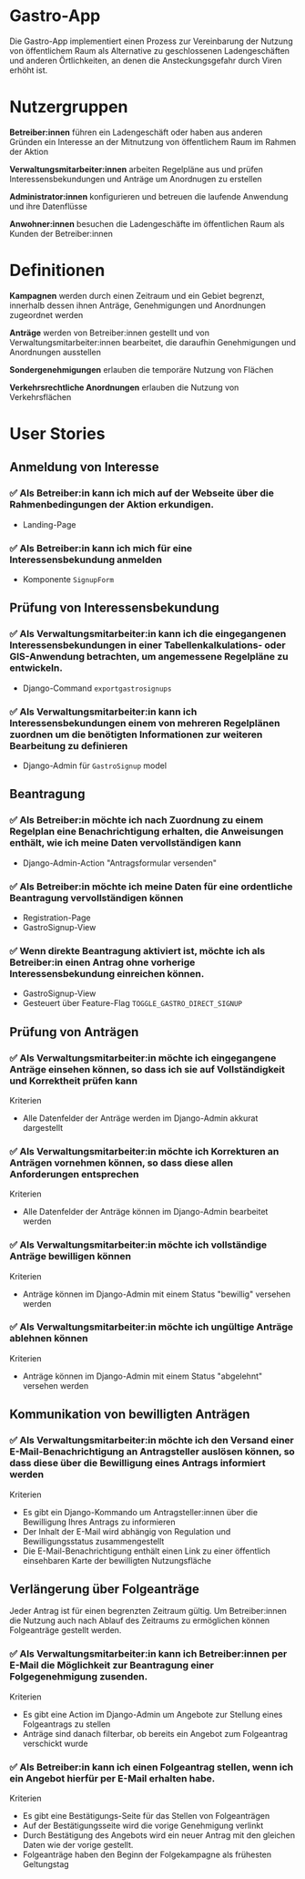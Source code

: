# Gastro-App

Die Gastro-App implementiert einen Prozess zur Vereinbarung der Nutzung von
öffentlichem Raum als Alternative zu geschlossenen Ladengeschäften und anderen
Örtlichkeiten, an denen die Ansteckungsgefahr durch Viren erhöht ist.

# Nutzergruppen

**Betreiber:innen** führen ein Ladengeschäft oder haben aus anderen Gründen ein Interesse an der Mitnutzung von öffentlichem Raum im Rahmen der Aktion

**Verwaltungsmitarbeiter:innen** arbeiten Regelpläne aus und prüfen Interessensbekundungen und Anträge um Anordnugen zu erstellen

**Administrator:innen** konfigurieren und betreuen die laufende Anwendung und ihre Datenflüsse

**Anwohner:innen** besuchen die Ladengeschäfte im öffentlichen Raum als Kunden der Betreiber:innen

# Definitionen

**Kampagnen** werden durch einen Zeitraum und ein Gebiet begrenzt, innerhalb dessen ihnen Anträge, Genehmigungen und Anordnungen zugeordnet werden

**Anträge** werden von Betreiber:innen gestellt und von Verwaltungsmitarbeiter:innen bearbeitet, die daraufhin Genehmigungen und Anordnungen ausstellen

**Sondergenehmigungen** erlauben die temporäre Nutzung von Flächen

**Verkehrsrechtliche Anordnungen** erlauben die Nutzung von Verkehrsflächen

# User Stories

## Anmeldung von Interesse

### ✅ Als Betreiber:in kann ich mich auf der Webseite über die Rahmenbedingungen der Aktion erkundigen.

- Landing-Page

### ✅ Als Betreiber:in kann ich mich für eine Interessensbekundung anmelden

- Komponente `SignupForm`

## Prüfung von Interessensbekundung

### ✅ Als Verwaltungsmitarbeiter:in kann ich die eingegangenen Interessensbekundungen in einer Tabellenkalkulations- oder GIS-Anwendung betrachten, um angemessene Regelpläne zu entwickeln.

- Django-Command `exportgastrosignups`

### ✅ Als Verwaltungsmitarbeiter:in kann ich Interessensbekundungen einem von mehreren Regelplänen zuordnen um die benötigten Informationen zur weiteren Bearbeitung zu definieren

- Django-Admin für `GastroSignup` model

## Beantragung

### ✅ Als Betreiber:in möchte ich nach Zuordnung zu einem Regelplan eine Benachrichtigung erhalten, die Anweisungen enthält, wie ich meine Daten vervollständigen kann

- Django-Admin-Action "Antragsformular versenden"

### ✅ Als Betreiber:in möchte ich meine Daten für eine ordentliche Beantragung vervollständigen können

- Registration-Page
- GastroSignup-View

### ✅ Wenn direkte Beantragung aktiviert ist, möchte ich als Betreiber:in einen Antrag ohne vorherige Interessensbekundung einreichen können.

- GastroSignup-View
- Gesteuert über Feature-Flag `TOGGLE_GASTRO_DIRECT_SIGNUP`

## Prüfung von Anträgen

### ✅ Als Verwaltungsmitarbeiter:in möchte ich eingegangene Anträge einsehen können, so dass ich sie auf Vollständigkeit und Korrektheit prüfen kann

Kriterien

- Alle Datenfelder der Anträge werden im Django-Admin akkurat dargestellt

### ✅ Als Verwaltungsmitarbeiter:in möchte ich Korrekturen an Anträgen vornehmen können, so dass diese allen Anforderungen entsprechen

Kriterien

- Alle Datenfelder der Anträge können im Django-Admin bearbeitet werden

### ✅ Als Verwaltungsmitarbeiter:in möchte ich vollständige Anträge bewilligen können

Kriterien

- Anträge können im Django-Admin mit einem Status "bewillig" versehen werden

### ✅ Als Verwaltungsmitarbeiter:in möchte ich ungültige Anträge ablehnen können

Kriterien

- Anträge können im Django-Admin mit einem Status "abgelehnt" versehen werden

## Kommunikation von bewilligten Anträgen

### ✅ Als Verwaltungsmitarbeiter:in möchte ich den Versand einer E-Mail-Benachrichtigung an Antragsteller auslösen können, so dass diese über die Bewilligung eines Antrags informiert werden

Kriterien

- Es gibt ein Django-Kommando um Antragsteller:innen über die Bewilligung Ihres Antrags zu informieren
- Der Inhalt der E-Mail wird abhängig von Regulation und Bewilligungsstatus zusammengestellt
- Die E-Mail-Benachrichtigung enthält einen Link zu einer öffentlich einsehbaren Karte der bewilligten Nutzungsfläche

## Verlängerung über Folgeanträge

Jeder Antrag ist für einen begrenzten Zeitraum gültig. Um Betreiber:innen die Nutzung auch nach Ablauf des Zeitraums zu ermöglichen können Folgeanträge gestellt werden.

### ✅ Als Verwaltungsmitarbeiter:in kann ich Betreiber:innen per E-Mail die Möglichkeit zur Beantragung einer Folgegenehmigung zusenden.

Kriterien

- Es gibt eine Action im Django-Admin um Angebote zur Stellung eines Folgeantrags zu stellen
- Anträge sind danach filterbar, ob bereits ein Angebot zum Folgeantrag verschickt wurde

### ✅ Als Betreiber:in kann ich einen Folgeantrag stellen, wenn ich ein Angebot hierfür per E-Mail erhalten habe.

Kriterien

- Es gibt eine Bestätigungs-Seite für das Stellen von Folgeanträgen
- Auf der Bestätigungsseite wird die vorige Genehmigung verlinkt
- Durch Bestätigung des Angebots wird ein neuer Antrag mit den gleichen Daten wie der vorige gestellt.
- Folgeanträge haben den Beginn der Folgekampagne als frühesten Geltungstag
